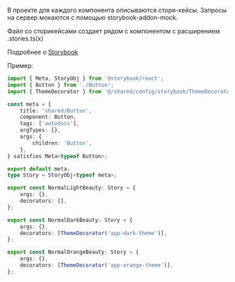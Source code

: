 В проекте для каждого компонента описываются стори-кейсы.
Запросы на сервер мокаются с помощью storybook-addon-mock.

Файл со сторикейсами создает рядом с компонентом с расширением .stories.ts(x)

Подробнее о [Storybook](/docs/storybook.md)

Пример:

```typescript jsx
import { Meta, StoryObj } from '@storybook/react';
import { Button } from './Button';
import { ThemeDecorator } from '@/shared/config/storybook/ThemeDecorator';

const meta = {
	title: 'shared/Button',
	component: Button,
	tags: ['autodocs'],
	argTypes: {},
	args: {
		children: 'Button',
	},
} satisfies Meta<typeof Button>;

export default meta;
type Story = StoryObj<typeof meta>;

export const NormalLightBeauty: Story = {
	args: {},
	decorators: [],
};

export const NormalDarkBeauty: Story = {
	args: {},
	decorators: [ThemeDecorator('app-dark-theme')],
};

export const NormalOrangeBeauty: Story = {
	args: {},
	decorators: [ThemeDecorator('app-orange-theme')],
};
```
